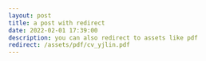 ```yaml
---
layout: post
title: a post with redirect
date: 2022-02-01 17:39:00
description: you can also redirect to assets like pdf
redirect: /assets/pdf/cv_yjlin.pdf
---
```

